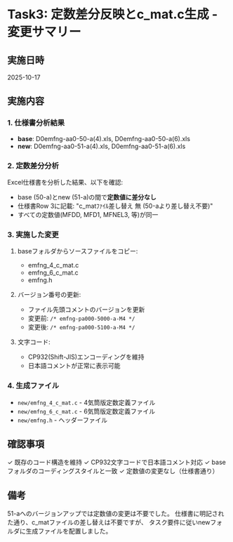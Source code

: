 # Task3: 定数差分反映とc_mat.c生成 - 変更サマリー

## 実施日時
2025-10-17

## 実施内容

### 1. 仕様書分析結果
- **base**: D0emfng-aa0-50-a(4).xls, D0emfng-aa0-50-a(6).xls
- **new**: D0emfng-aa0-51-a(4).xls, D0emfng-aa0-51-a(6).xls

### 2. 定数差分分析
Excel仕様書を分析した結果、以下を確認:
- base (50-a)とnew (51-a)の間で**定数値に差分なし**
- 仕様書Row 3に記載: "c_matﾌｧｲﾙ差し替え 無 (50-aより差し替え不要)"
- すべての定数値(MFDD, MFD1, MFNEL3, 等)が同一

### 3. 実施した変更
1. baseフォルダからソースファイルをコピー:
   - emfng_4_c_mat.c
   - emfng_6_c_mat.c
   - emfng.h

2. バージョン番号の更新:
   - ファイル先頭コメントのバージョンを更新
   - 変更前: `/* emfng-pa000-5000-a-M4 */`
   - 変更後: `/* emfng-pa000-5100-a-M4 */`

3. 文字コード:
   - CP932(Shift-JIS)エンコーディングを維持
   - 日本語コメントが正常に表示可能

### 4. 生成ファイル
- `new/emfng_4_c_mat.c` - 4気筒版定数定義ファイル
- `new/emfng_6_c_mat.c` - 6気筒版定数定義ファイル
- `new/emfng.h` - ヘッダーファイル

## 確認事項
✓ 既存のコード構造を維持
✓ CP932文字コードで日本語コメント対応
✓ baseフォルダのコーディングスタイルと一致
✓ 定数値の変更なし（仕様書通り）

## 備考
51-aへのバージョンアップでは定数値の変更は不要でした。
仕様書に明記された通り、c_matファイルの差し替えは不要ですが、
タスク要件に従いnewフォルダに生成ファイルを配置しました。
